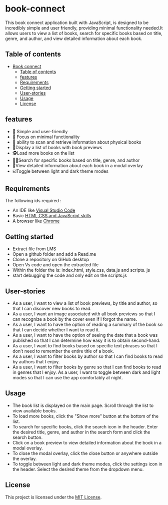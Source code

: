 # book-connect

This book connect application built with JavaScript, is designed to be incredibly simple and user friendly, providing minimal functionality needed.It allows users to view a list of books, search for specific books based on title, genre, and author, and view detailed information about each book.

<!--omit in to -->

## Table of contents
- [Book connect](#book-connect)
  - [Table of contents](#table-of-contents)
  - [features](#features)
  - [Requirements](#requirements)
  - [Getting started](#getting-started)
  - [User-stories](#user-stories)
  - [Usage](#usage)
  - [License](#license)


## features

- 💚 Simple and user-friendly
- 🦋 Focus on minimal functionality
- 💪 ability to scan and retrieve information about   physical books
- 🎑Display a list of books with book previews
- 🕵️Load more books on the list
- 👩‍💻Search for specific books based on title, genre, and author
- 🔬View detailed information about each book in a modal overlay
- ☑️Toggle between light and dark theme modes


## Requirements

The following ids required :

- An IDE like [Visual Studio Code](https://code.visualstudio.com/)
- Basic [HTML,CSS and JavaScript skills](https://developer.mozilla.org/en-US/docs/learn)
- A browser like [Chrome](https://www.google.com/chrome/)

## Getting started

- Extract file from LMS
- Open a github folder and add a Read.me
- Clone a repository on GiHub desktop
- Open Vs code and open the extracted file
- Within the folder the is: index.html, style.css, data.js and scripts. js
- start debugging the code and only edit on the scripts.js
  
  
## User-stories

- As a user, I want to view a list of book previews, by title and author, so that I can discover new books to read.
- As a user, I want an image associated with all book previews so that I can recognize a book by the cover even if I forgot the name.
- As a user, I want to have the option of reading a summary of the book so that I can decide whether I want to read it.
- As a user, I want to have the option of seeing the date that a book was published so that I can determine how easy it is to obtain second-hand.
- As a user, I want to find books based on specific text phrases so that I don’t need to remember the entire title of a book.
- As a user, I want to filter books by author so that I can find books to read by authors that I enjoy.
- As a user, I want to filter books by genre so that I can find books to read in genres that I enjoy.
As a user, I want to toggle between dark and light modes so that I can use the app comfortably at night.

## Usage

- The book list is displayed on the main page. Scroll through the list to view available books.
- To load more books, click the "Show more" button at the bottom of the list.
- To search for specific books, click the search icon in the header. Enter the desired title, genre, and author in the search form and click the search button.
- Click on a book preview to view detailed information about the book in a modal overlay.
- To close the modal overlay, click the close button or anywhere outside the overlay.
- To toggle between light and dark theme modes, click the settings icon in the header. Select the desired theme from the dropdown menu.

## License

This project is licensed under the [MIT License](LICENSE).
